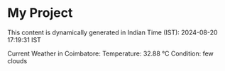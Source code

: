 # My Project

This content is dynamically generated in Indian Time (IST): 2024-08-20 17:19:31 IST


Current Weather in Coimbatore:
Temperature: 32.88 °C
Condition: few clouds
